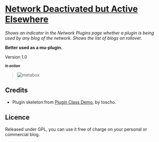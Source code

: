 # [Network Deactivated but Active Elsewhere](https://github.com/brasofilo/Network-Deactivated-but-Active-Elsewhere)

*Shows an indicator in the Network Plugins page 
whether a plugin is being used by any blog of the network. 
Shows the list of blogs on rollover.* 

**Better used as a mu-plugin.**

Version 1.0

<sup>***In action***</sup>  
>![metabox](https://raw.github.com/brasofilo/Network-Deactivated-but-Active-Elsewhere/master/screenshot.png)


## Credits
 - Plugin skeleton from [Plugin Class Demo](https://gist.github.com/3804204), by toscho. 

## Licence
Released under GPL, you can use it free of charge on your personal or commercial blog.